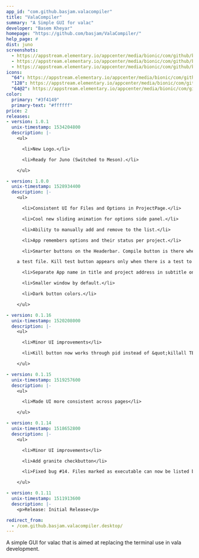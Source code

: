 ```yaml
---
app_id: "com.github.basjam.valacompiler"
title: "ValaCompiler"
summary: "A Simple GUI for valac"
developer: "Basem Kheyar"
homepage: "https://github.com/basjam/ValaCompiler/"
help_page: #
dist: juno
screenshots:
  - https://appstream.elementary.io/appcenter/media/bionic/com/github/basjam.valacompiler/D89B58D0EFE3F3F2F99C0A64B8ADA29E/screenshots/image-1_orig.png
  - https://appstream.elementary.io/appcenter/media/bionic/com/github/basjam.valacompiler/D89B58D0EFE3F3F2F99C0A64B8ADA29E/screenshots/image-2_orig.png
  - https://appstream.elementary.io/appcenter/media/bionic/com/github/basjam.valacompiler/D89B58D0EFE3F3F2F99C0A64B8ADA29E/screenshots/image-3_orig.png
icons:
  "64": https://appstream.elementary.io/appcenter/media/bionic/com/github/basjam.valacompiler/D89B58D0EFE3F3F2F99C0A64B8ADA29E/icons/64x64/com.github.basjam.valacompiler_com.github.basjam.valacompiler.png
  "128": https://appstream.elementary.io/appcenter/media/bionic/com/github/basjam.valacompiler/D89B58D0EFE3F3F2F99C0A64B8ADA29E/icons/128x128/com.github.basjam.valacompiler_com.github.basjam.valacompiler.png
  "64@2": https://appstream.elementary.io/appcenter/media/bionic/com/github/basjam.valacompiler/D89B58D0EFE3F3F2F99C0A64B8ADA29E/icons/64x64@2/com.github.basjam.valacompiler_com.github.basjam.valacompiler.png
color:
  primary: "#3f4149"
  primary-text: "#ffffff"
price: 2
releases:
- version: 1.0.1
  unix-timestamp: 1534204800
  description: |-
    <ul>

      <li>New Logo.</li>

      <li>Ready for Juno (Switched to Meson).</li>

    </ul>

- version: 1.0.0
  unix-timestamp: 1528934400
  description: |-
    <ul>

      <li>Consistent UI for Files and Options in ProjectPage.</li>

      <li>Cool new sliding animation for options side panel.</li>

      <li>Ability to manually add and remove to the list.</li>

      <li>App remembers options and their status per project.</li>

      <li>Smarter buttons on the Headerbar. Compile button is there when you want it. Test button checks weather there is

    a test file. Kill test button appears only when there is a test to be killed.</li>

      <li>Separate App name in title and project address in subtitle on the Headerbar.</li>

      <li>Smaller window by default.</li>

      <li>Dark button colors.</li>

    </ul>

- version: 0.1.16
  unix-timestamp: 1520208000
  description: |-
    <ul>

      <li>Minor UI improvements</li>

      <li>Kill button now works through pid instead of &quot;killall TEST&quot;</li>

    </ul>

- version: 0.1.15
  unix-timestamp: 1519257600
  description: |-
    <ul>

      <li>Made UI more consistent across pages</li>

    </ul>

- version: 0.1.14
  unix-timestamp: 1518652800
  description: |-
    <ul>

      <li>Minor UI improvements</li>

      <li>Add granite checkbutton</li>

      <li>Fixed bug #14. Files marked as executable can now be listed by the app</li>

    </ul>

- version: 0.1.11
  unix-timestamp: 1511913600
  description: |-
    <p>Release: Initial Release</p>

redirect_from:
  - /com.github.basjam.valacompiler.desktop/
---
```

<p>A simple GUI for valac that is aimed at replacing the terminal use in vala development.</p>
